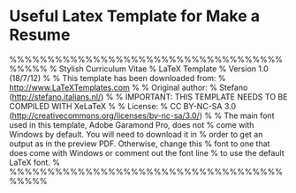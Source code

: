 Useful Latex Template for Make a Resume
=======================================

%%%%%%%%%%%%%%%%%%%%%%%%%%%%%%%%%%%%%%%%%
% Stylish Curriculum Vitae
% LaTeX Template
% Version 1.0 (18/7/12)
%
% This template has been downloaded from:
% http://www.LaTeXTemplates.com
%
% Original author:
% Stefano (http://stefano.italians.nl/)
%
% IMPORTANT: THIS TEMPLATE NEEDS TO BE COMPILED WITH XeLaTeX
%
% License:
% CC BY-NC-SA 3.0 (http://creativecommons.org/licenses/by-nc-sa/3.0/)
%
% The main font used in this template, Adobe Garamond Pro, does not 
% come with Windows by default. You will need to download it in
% order to get an output as in the preview PDF. Otherwise, change this 
% font to one that does come with Windows or comment out the font line 
% to use the default LaTeX font.
%
%%%%%%%%%%%%%%%%%%%%%%%%%%%%%%%%%%%%%%%%%